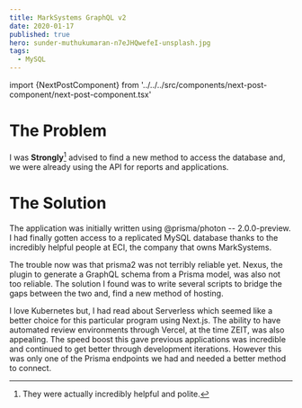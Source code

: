 ```yaml
---
title: MarkSystems GraphQL v2
date: 2020-01-17
published: true
hero: sunder-muthukumaran-n7eJHQwefeI-unsplash.jpg
tags:
  - MySQL
---
```

import {NextPostComponent} from '../../../src/components/next-post-component/next-post-component.tsx'

# The Problem
I was **Strongly**[^jk] advised to find a new method to access the database and, we were already using the API for reports and applications.


# The Solution

The application was initially written using @prisma/photon -- 2.0.0-preview. I had finally gotten access to a replicated MySQL database thanks to the incredibly helpful people at ECI, the company that owns MarkSystems. 

The trouble now was that prisma2 was not terribly reliable yet. Nexus, the plugin to generate a GraphQL schema from a Prisma model, was also not too reliable. The solution I found was to write several scripts to bridge the gaps between the two and, find a new method of hosting. 


I love Kubernetes but, I had read about Serverless which seemed like a better choice for this particular program using Next.js. The ability to have automated review environments through Vercel, at the time ZEIT, was also appealing.
The speed boost this gave previous applications was incredible and continued to get better through development iterations. However this was only one of the Prisma endpoints we had and needed a better method to connect.

[^jk]: They were actually incredibly helpful and polite.

<NextPostComponent slug="federated-graphql-api/" />
